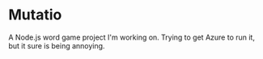# Mutatio
A Node.js word game project I'm working on. Trying to get Azure to run it, but it sure is being annoying.